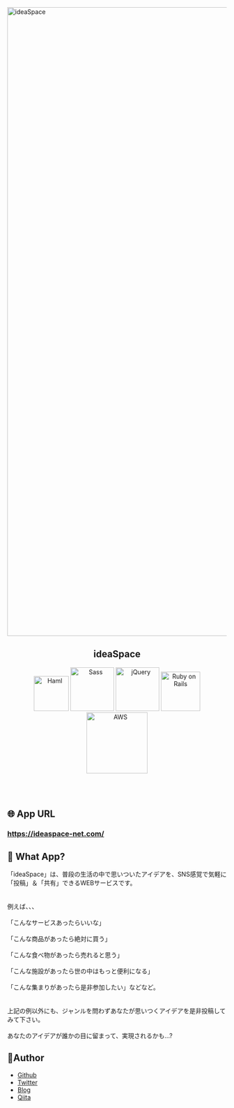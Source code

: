 <img width="1440" alt="ideaSpace" src="https://user-images.githubusercontent.com/57032090/71776261-c059c380-2fd1-11ea-9287-98e5b6b86159.png">

<h2 align="center">ideaSpace</h2>


<div align="center">
  <img width="80" alt="Haml" src="https://user-images.githubusercontent.com/57032090/71776574-44627a00-2fd7-11ea-94dd-e4b0b931951c.jpeg">
  <img width="100" alt="Sass" src="https://user-images.githubusercontent.com/57032090/71776454-4a575b80-2fd5-11ea-90e0-4be2e1ab0450.png">
  <img width="100" alt="jQuery" src="https://user-images.githubusercontent.com/57032090/71776496-fa2cc900-2fd5-11ea-903e-b3a3039937e3.png">
  <img width="90" alt="Ruby on Rails" src="https://user-images.githubusercontent.com/57032090/71776541-cf8f4000-2fd6-11ea-8f8f-9dc18bb77e1c.png">
  <img width="140" alt="AWS" src="https://user-images.githubusercontent.com/57032090/71776335-2d218d80-2fd3-11ea-98c6-dd23df2f7006.png">
</div>
<br><br><br>

## 🌐 App URL
### **https://ideaspace-net.com/**  


## 💬 What App?
「ideaSpace」は、普段の生活の中で思いついたアイデアを、SNS感覚で気軽に「投稿」＆「共有」できるWEBサービスです。
<br><br><br>
例えば、、、
<br><br>
「こんなサービスあったらいいな」
<br><br>
「こんな商品があったら絶対に買う」
<br><br>
「こんな食べ物があったら売れると思う」
<br><br>
「こんな施設があったら世の中はもっと便利になる」
<br><br>
「こんな集まりがあったら是非参加したい」などなど。
<br><br><br>
上記の例以外にも、ジャンルを問わずあなたが思いつくアイデアを是非投稿してみて下さい。
<br><br>
あなたのアイデアが誰かの目に留まって、実現されるかも...?


## 👀Author
- [Github](https://github.com/yuma11)
- [Twitter](https://twitter.com/yuuuma_11)
- [Blog](https://yumanoblog.com)
- [Qiita](https://qiita.com/yuma11)
